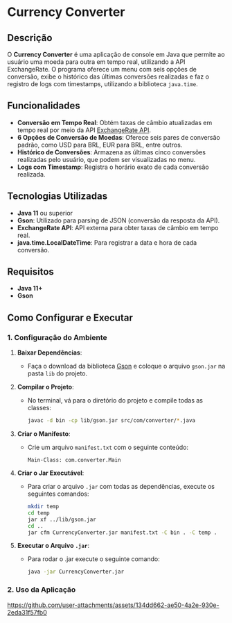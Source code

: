   # Currency Converter

## Descrição

O **Currency Converter** é uma aplicação de console em Java que permite ao usuário uma moeda para outra em tempo real, utilizando a API ExchangeRate. O programa oferece um menu com seis opções de conversão, exibe o histórico das últimas conversões realizadas e faz o registro de logs com timestamps, utilizando a biblioteca `java.time`.

## Funcionalidades

- **Conversão em Tempo Real**: Obtém taxas de câmbio atualizadas em tempo real por meio da API [ExchangeRate API](https://exchangerate-api.com/).
- **6 Opções de Conversão de Moedas**: Oferece seis pares de conversão padrão, como USD para BRL, EUR para BRL, entre outros.
- **Histórico de Conversões**: Armazena as últimas cinco conversões realizadas pelo usuário, que podem ser visualizadas no menu.
- **Logs com Timestamp**: Registra o horário exato de cada conversão realizada.

## Tecnologias Utilizadas

- **Java 11** ou superior
- **Gson**: Utilizado para parsing de JSON (conversão da resposta da API).
- **ExchangeRate API**: API externa para obter taxas de câmbio em tempo real.
- **java.time.LocalDateTime**: Para registrar a data e hora de cada conversão.

## Requisitos

- **Java 11+**
- **Gson**

## Como Configurar e Executar

### 1. Configuração do Ambiente

1. **Baixar Dependências**:
   - Faça o download da biblioteca [Gson](https://github.com/google/gson/releases) e coloque o arquivo `gson.jar` na pasta `lib` do projeto.

2. **Compilar o Projeto**:
   - No terminal, vá para o diretório do projeto e compile todas as classes:
     ```bash
     javac -d bin -cp lib/gson.jar src/com/converter/*.java
     ```

3. **Criar o Manifesto**:
   - Crie um arquivo `manifest.txt` com o seguinte conteúdo:
     ```plaintext
     Main-Class: com.converter.Main
     ```

4. **Criar o Jar Executável**:
   - Para criar o arquivo `.jar` com todas as dependências, execute os seguintes comandos:
     ```bash
     mkdir temp
     cd temp
     jar xf ../lib/gson.jar
     cd ..
     jar cfm CurrencyConverter.jar manifest.txt -C bin . -C temp .
     ```

5. **Executar o Arquivo `.jar`**:
   - Para rodar o .jar execute o seguinte comando:
     ```bash
     java -jar CurrencyConverter.jar
     ```

### 2. Uso da Aplicação

https://github.com/user-attachments/assets/134dd662-ae50-4a2e-930e-2eda31f57fb0

